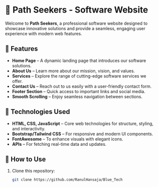 # 🌟 Path Seekers - Software Website

Welcome to **Path Seekers**, a professional software website designed to showcase innovative solutions and provide a seamless, engaging user experience with modern web features.

## 📌 Features
- **Home Page** – A dynamic landing page that introduces our software solutions.
- **About Us** – Learn more about our mission, vision, and values.
- **Services** – Explore the range of cutting-edge software services we offer.
- **Contact Us** – Reach out to us easily with a user-friendly contact form.
- **Footer Section** – Quick access to important links and social media.
- **Smooth Scrolling** – Enjoy seamless navigation between sections.

## 🚀 Technologies Used
- **HTML, CSS, JavaScript** – Core web technologies for structure, styling, and interactivity.
- **Bootstrap/Tailwind CSS** – For responsive and modern UI components.
- **FontAwesome** – To enhance visuals with elegant icons.
- **APIs** – For fetching real-time data and updates.

## 🎯 How to Use
1. Clone this repository:
   ```bash
   git clone https://github.com/RanulHansaja/Blue_Tech

